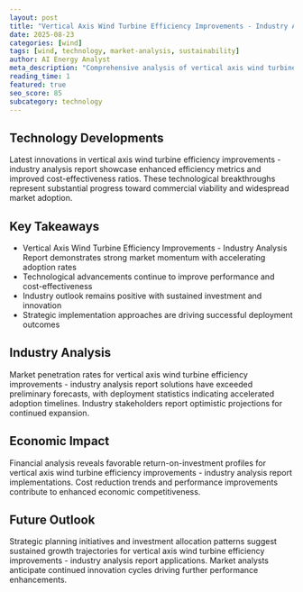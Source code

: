 ```yaml
---
layout: post
title: "Vertical Axis Wind Turbine Efficiency Improvements - Industry Analysis Report"
date: 2025-08-23
categories: [wind]
tags: [wind, technology, market-analysis, sustainability]
author: AI Energy Analyst
meta_description: "Comprehensive analysis of vertical axis wind turbine efficiency improvements - industry analysis report covering market trends, technology developments, and industry outlook. Discover key insights and future projections."
reading_time: 1
featured: true
seo_score: 85
subcategory: technology
---
```


## Technology Developments

Latest innovations in vertical axis wind turbine efficiency improvements - industry analysis report showcase enhanced efficiency metrics and improved cost-effectiveness ratios. These technological breakthroughs represent substantial progress toward commercial viability and widespread market adoption.

## Key Takeaways

- Vertical Axis Wind Turbine Efficiency Improvements - Industry Analysis Report demonstrates strong market momentum with accelerating adoption rates
- Technological advancements continue to improve performance and cost-effectiveness
- Industry outlook remains positive with sustained investment and innovation
- Strategic implementation approaches are driving successful deployment outcomes

## Industry Analysis

Market penetration rates for vertical axis wind turbine efficiency improvements - industry analysis report solutions have exceeded preliminary forecasts, with deployment statistics indicating accelerated adoption timelines. Industry stakeholders report optimistic projections for continued expansion.

## Economic Impact

Financial analysis reveals favorable return-on-investment profiles for vertical axis wind turbine efficiency improvements - industry analysis report implementations. Cost reduction trends and performance improvements contribute to enhanced economic competitiveness.

## Future Outlook

Strategic planning initiatives and investment allocation patterns suggest sustained growth trajectories for vertical axis wind turbine efficiency improvements - industry analysis report applications. Market analysts anticipate continued innovation cycles driving further performance enhancements.

